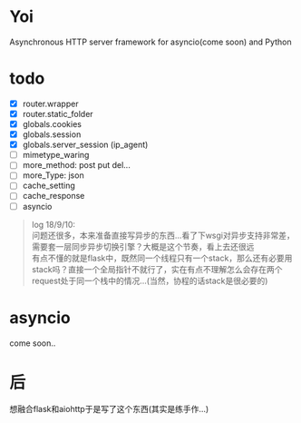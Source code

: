 # Yoi
Asynchronous HTTP server framework for asyncio(come soon) and Python

# todo
- [x] router.wrapper
- [x] router.static_folder
- [x] globals.cookies
- [x] globals.session
- [x] globals.server_session (ip_agent)
- [ ] mimetype_waring
- [ ] more_method: post put del...
- [ ] more_Type: json
- [ ] cache_setting
- [ ] cache_response
- [ ] asyncio

> log 18/9/10:
> <br>问题还很多，本来准备直接写异步的东西...看了下wsgi对异步支持非常差，需要套一层同步异步切换引擎？大概是这个节奏，看上去还很远
> <br>有点不懂的就是flask中，既然同一个线程只有一个stack，那么还有必要用stack吗？直接一个全局指针不就行了，实在有点不理解怎么会存在两个request处于同一个栈中的情况...(当然，协程的话stack是很必要的)


# asyncio
come soon..

# 后
想融合flask和aiohttp于是写了这个东西(其实是练手作...)
